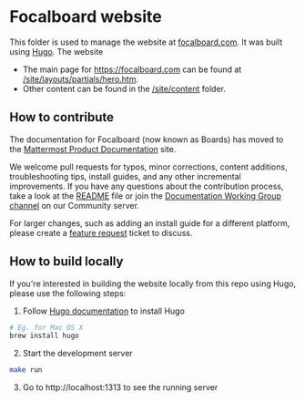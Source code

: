 # Focalboard website

This folder is used to manage the website at [focalboard.com](https://www.focalboard.com/). It was built using [Hugo](https://gohugo.io/). The website 

- The main page for https://focalboard.com can be found at [/site/layouts/partials/hero.htm](site/layouts/partials).
- Other content can be found in the [/site/content](site/content) folder.

## How to contribute

The documentation for Focalboard (now known as Boards) has moved to the [Mattermost Product Documentation](https://docs.mattermost.com/guides/boards.html) site.

We welcome pull requests for typos, minor corrections, content additions, troubleshooting tips, install guides, and any other incremental improvements. If you have any questions about the contribution process, take a look at the [README](https://github.com/mattermost/docs/blob/master/README.md) file or join the [Documentation Working Group channel](https://community.mattermost.com/core/channels/dwg-documentation-working-group) on our Community server.

For larger changes, such as adding an install guide for a different platform, please create a [feature request](https://github.com/mattermost/focalboard/issues/new?assignees=&labels=enhancement&template=enhancement.md&title=Feature+Request%3A+) ticket to discuss.

## How to build locally

If you're interested in building the website locally from this repo using Hugo, please use the following steps:

1. Follow [Hugo documentation](https://gohugo.io/getting-started/installing/) to install Hugo

```bash
# Eg. for Mac OS X
brew install hugo
```


2. Start the development server

```bash
make run
```

3. Go to http://localhost:1313 to see the running server
